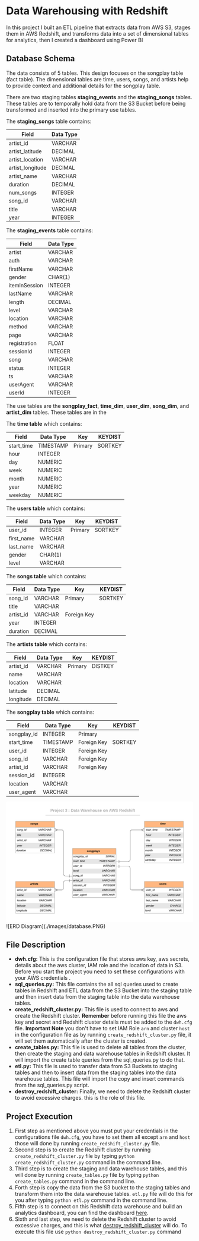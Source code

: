 # Data Warehousing with Redshift

In this project I built an ETL pipeline that extracts data from AWS S3, stages them in AWS Redshift, and transforms data into a set of dimensional tables for analytics, then I created a dashboard using Power BI

## Database Schema
The data consists of 5 tables. This design focuses on the songplay table (fact table).  The dimensional tables are time, users, songs, and artists help to provide context and additional details for the songplay table.

There are two staging tables **staging_events** and the **staging_songs** tables.  These tables are to temporally hold data from the S3 Bucket before being transformed and inserted into the primary use tables.

 The **staging_songs** table contains:

 | Field           | Data Type          |
  |-------------  | -------------         |
 | artist_id            | VARCHAR                    |
 | artist_latitude   | DECIMAL                   |
 | artist_location  | VARCHAR                 |
 | artist_longitude | DECIMAL                  |
 | artist_name        | VARCHAR                 |
 | duration              | DECIMAL                  |
 | num_songs         | INTEGER                   |
 | song_id               | VARCHAR                |
 | title                     | VARCHAR                 |
 | year                    | INTEGER                 |

  The **staging_events** table contains:

  | Field           | Data Type          |
   |-------------  | -------------         |
  | artist             | VARCHAR                    |
  | auth     | VARCHAR                  |
  | firstName  | VARCHAR                 |
  | gender | CHAR(1)                  |
  | itemInSession       | INTEGER                 |
  | lastName        | VARCHAR                 |
  | length            | DECIMAL                  |
  | level          | VARCHAR                |
  | location              | VARCHAR                |
  | method                    | VARCHAR                |
  | page                  | VARCHAR                 |
  | registration           | FLOAT                  |
  | sessionId          | INTEGER                   |
  | song              | VARCHAR                |
  | status                     | INTEGER            |
  | ts                  | VARCHAR               |
  | userAgent                     | VARCHAR  |
  | userId                 | INTEGER                 |



The use tables are the **songplay_fact**, **time_dim**, **user_dim**, **song_dim**, and **artist_dim** tables.  These tables are in the

 The **time table** which contains:

 | Field        | Data Type          | Key       | KEYDIST |
  |-------------  | ------------- | ------------- | ------------- |
 | start_time      | TIMESTAMP | Primary | SORTKEY |
 | hour      | INTEGER     |    | |
 | day | NUMERIC      |     | |
 | week | NUMERIC      |     | |
 | month | NUMERIC      |     | |
 | year | NUMERIC     |     | |
 | weekday | NUMERIC     |     | |

 The **users table** which contains:

 | Field        | Data Type          | Key  | KEYDIST |
 | ------------- | ------------- |  ------------- | ------------- |
 | user_id      | INTEGER | Primary | SORTKEY |
 | first_name      | VARCHAR      |    | |
 | last_name | VARCHAR      |     | |
 | gender | CHAR(1)      |     | |
 | level | VARCHAR     |     | |

 The **songs table** which contains:

 | Field        | Data Type          | Key  | KEYDIST |
 | ------------- | ------------- |  ------------- | ------------- |
 | song_id      | VARCHAR | Primary | SORTKEY |
 | title      | VARCHAR      |    | |
 | artist_id | VARCHAR      |  Foreign Key   | |
 | year | INTEGER      |     | |
 | duration | DECIMAL     |     | |

 The **artists table** which contains:

 | Field        | Data Type          | Key  | KEYDIST |
 | ------------- | ------------- |  ------------- | ------------- |
 | artist_id      | VARCHAR | Primary | DISTKEY |
 | name      | VARCHAR      |    | |
 | location | VARCHAR      |    | |
 | latitude | DECIMAL      |     | |
 | longitude | DECIMAL   |     | |

 The **songplay table** which contains:

 | Field        | Data Type          | Key  | KEYDIST |
 | ------------- | ------------- |  ------------- | ------------- |
 | songplay_id      | INTEGER | Primary | |
 | start_time      | TIMESTAMP    |  Foreign Key  | SORTKEY |
 | user_id | INTEGER  |  Foreign Key   | |
 | song_id | VARCHAR      |  Foreign Key   | |
 | artist_id | VARCHAR     |  Foreign Key   | |
 | session_id | INTEGER  |     | |
 | location | VARCHAR      |     | |
 | user_agent | VARCHAR     |     | |

<img src="images/database.png">
![ERD Diagram](./images/database.PNG)

## File Description

- **dwh.cfg:**
This is the configuration file that stores aws key, aws secrets, details about the aws cluster, IAM role and the location of data in S3. Before you start the project you need to set these configurations with your AWS credentials .
- **sql_queries.py:**
This file contains the all sql queries used to create tables in Redshift and ETL data from the S3 Bucket into the staging table and then insert data from the staging table into the data warehouse tables.
- **create_redshift_cluster.py:**
This file is used to connect to aws and create the Redshift cluster. **Remember** before running this file the aws key and secret and Redshift cluster details must be added to the `dwh.cfg` file. **Important Note** you don't have to set IAM Role `arn` and cluster `host` in the configuration file as by running `create_redshift_cluster.py` file, it will set them automatically after the cluster is created. 
- **create_tables.py:**
This file is used to delete all tables from the cluster, then create the staging and data warehouse tables in Redshift cluster. It will import the create table queries from the sql_queries.py to do that.
- **etl.py:**
This file is used to transfer data from S3 Buckets to staging tables and then to insert data from the staging tables into the data warehouse tables. This file will import the copy and insert commands from the sql_queries.py script.
- **destroy_redshift_cluster:**
Finally, we need to delete the Redshift cluster to avoid excessive charges. this is the role of this file.

## Project Execution

1. First step as mentioned above you must put your credentials in the configurations file `dwh.cfg`, you have to set them all except `arn` and `host` those will done by running `create_redshift_cluster.py` file.
2. Second step is to create the Redshift cluster by running `create_redshift_cluster.py` file by typing `python create_redshift_cluster.py` command in the command line.
3. Third step is to create the staging and data warehouse tables, and this will done by running `create_tables.py` file by typing `python create_tables.py` command in the command line.
4. Forth step is copy the data from the S3 bucket to the staging tables and transform them into the data warehouse tables. `etl.py` file will do this for you after typing `python etl.py` command in the command line.
5. Fifth step is to connect on this Redshift data warehouse and build an analytics dashboard, you can find the dashboard [here](/dashboard/).
6. Sixth and last step, we need to delete the Redshift cluster to avoid excessive charges, and this is what [destroy_redshift_cluster](/destroy_redshift_cluster.py/) will do. To execute this file use `python destroy_redshift_cluster.py` command 
